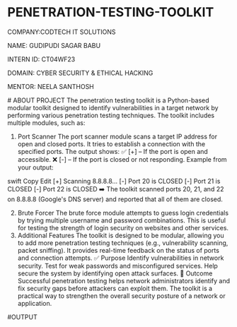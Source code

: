# PENETRATION-TESTING-TOOLKIT

COMPANY:CODTECH IT SOLUTIONS

NAME: GUDIPUDI SAGAR BABU

INTERN ID: CT04WF23

DOMAIN: CYBER SECURITY & ETHICAL HACKING

MENTOR: NEELA SANTHOSH

# ABOUT PROJECT
The penetration testing toolkit is a Python-based modular toolkit designed to identify vulnerabilities in a target network by performing various penetration testing techniques. The toolkit includes multiple modules, such as:

1. Port Scanner
The port scanner module scans a target IP address for open and closed ports.
It tries to establish a connection with the specified ports.
The output shows:
✅ [+] – If the port is open and accessible.
❌ [-] – If the port is closed or not responding.
Example from your output:

swift
Copy
Edit
[+] Scanning 8.8.8.8...
[-] Port 20 is CLOSED
[-] Port 21 is CLOSED
[-] Port 22 is CLOSED
➡️ The toolkit scanned ports 20, 21, and 22 on 8.8.8.8 (Google's DNS server) and reported that all of them are closed.

2. Brute Forcer
The brute force module attempts to guess login credentials by trying multiple username and password combinations.
This is useful for testing the strength of login security on websites and other services.
3. Additional Features
The toolkit is designed to be modular, allowing you to add more penetration testing techniques (e.g., vulnerability scanning, packet sniffing).
It provides real-time feedback on the status of ports and connection attempts.
✅ Purpose
Identify vulnerabilities in network security.
Test for weak passwords and misconfigured services.
Help secure the system by identifying open attack surfaces.
🚀 Outcome
Successful penetration testing helps network administrators identify and fix security gaps before attackers can exploit them.
The toolkit is a practical way to strengthen the overall security posture of a network or application.

#OUTPUT
